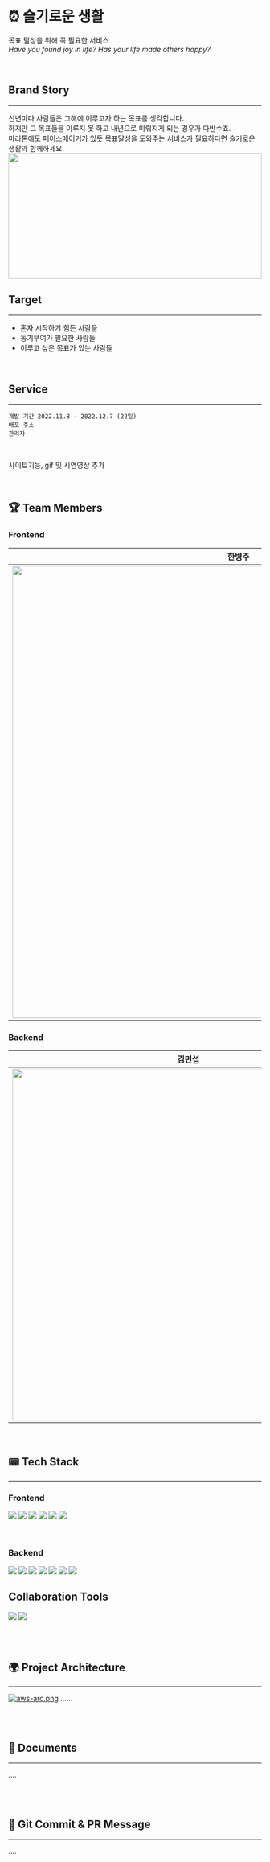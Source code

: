 # :alarm_clock: 슬기로운 생활

목표 달성을 위해 꼭 필요한 서비스
<br>_Have you found joy in life? Has your life made others happy?_

<br>

## Brand Story

---

신년마다 사람들은 그해에 이루고자 하는 목표를 생각합니다.
<br>하지만 그 목표들을 이루지 못 하고 내년으로 미뤄지게 되는 경우가 다반수죠.
<br>마라톤에도 페이스메이커가 있듯 목표달성을 도와주는 서비스가 필요하다면 슬기로운 생활과 함께하세요.
<img src ="https://ifh.cc/g/Rag38b.jpg" width="100%" height="250"/>

## Target

---

- 혼자 시작하기 힘든 사람들
- 동기부여가 필요한 사람들
- 이루고 싶은 목표가 있는 사람들

<br>

## Service

---

    개발 기간 2022.11.8 - 2022.12.7 (22일)
    배포 주소
    관리자

<br>

사이트기능, gif 및 시연영상 추가 

<br>

## :trophy: Team Members

### Frontend

|                         한병주                         |                         김은비                         |                         심이서                         |
| :----------------------------------------------------: | :----------------------------------------------------: | :----------------------------------------------------: |
| <img src ="https://ifh.cc/g/rx4z5N.jpg" width="900" /> | <img src ="https://ifh.cc/g/kVrOmW.jpg" width="750" /> | <img src ="https://ifh.cc/g/0T7Rc6.jpg" width="780" /> |

### Backend

|                         김민섭                         |                         김유현                          |                         오영운                         |
| :----------------------------------------------------: | :-----------------------------------------------------: | :----------------------------------------------------: |
| <img src ="https://ifh.cc/g/sXfPsG.jpg" width="700" /> | <img src ="https://ifh.cc/g/g3hCNH.webp" width="630" /> | <img src ="https://ifh.cc/g/lqs5PB.jpg" width="630" /> |

<br>

## :pager: Tech Stack

---

### Frontend

<img src="https://img.shields.io/badge/react-61DAFB?style=for-the-badge&logo=react&logoColor=black"> <img src="https://img.shields.io/badge/styled-component-DB7093?style=for-the-badge&logo=styled-components&logoColor=white"> 
<img src="https://img.shields.io/badge/ESLint-4B32C3?style=for-the-badge&logo=ESLint&logoColor=white"> <img src="https://img.shields.io/badge/Prettier-F7B93E?style=for-the-badge&logo=Prettier&logoColor=black"> 
<img src="https://img.shields.io/badge/Recoil-000000?style=for-the-badge&logo=&logoColor=white"> <img src="https://img.shields.io/badge/Webpack-8DD6F9?style=for-the-badge&logo=Webpack&logoColor=black">

<br>

### Backend

<img src="https://img.shields.io/badge/Spring Boot-6DB33F?style=for-the-badge&logo=Spring Boot&logoColor=white"> <img src="https://img.shields.io/badge/Spring Data JPA-6DB33F?style=for-the-badge&logo=Spring Boot&logoColor=white">
<img src="https://img.shields.io/badge/Spring Security-6DB33F?style=for-the-badge&logo=Spring Security&logoColor=white"> <img src="https://img.shields.io/badge/Gradle-02303A?style=for-the-badge&logo=Gradle&logoColor=white">
<img src="https://img.shields.io/badge/mysql-4479A1?style=for-the-badge&logo=mysql&logoColor=white"> <img src="https://img.shields.io/badge/JAVA-007396?style=for-the-badge&logo=java&logoColor=white">
<img src="https://img.shields.io/badge/Auth2-EB5424?style=for-the-badge&logo=Auth0&logoColor=white">
<br>

## Collaboration Tools

<img src="https://img.shields.io/badge/GitHub-181717?style=for-the-badge&logo=GitHub&logoColor=white"> <img src="https://img.shields.io/badge/Discord-5865F2?style=for-the-badge&logo=Discord&logoColor=white">

<br>
<br>

## :earth_africa: Project Architecture

---
[![aws-arc.png](https://i.postimg.cc/Hssjtfd3/aws-arc.png)](https://postimg.cc/bdWzyVG2)
......

<br>
<br>

## :floppy_disk: Documents

---

....

<br>
<br>

## :seedling: Git Commit & PR Message

---

....
